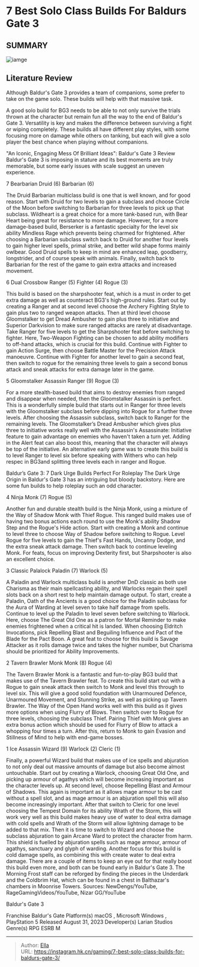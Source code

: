 # 7 Best Solo Class Builds For Baldurs Gate 3


## SUMMARY 

![iamge](https://static1.srcdn.com/wordpress/wp-content/uploads/2024/01/7-10-best-solo-class-builds-for-baldur-s-gate-3.jpg)

## Literature Review

Although Baldur&#39;s Gate 3 provides a team of companions, some prefer to take on the game solo. These builds will help with that massive task.





A good solo build for BG3 needs to be able to not only survive the trials thrown at the character but remain fun all the way to the end of Baldur&#39;s Gate 3. Versatility is key and makes the difference between surviving a fight or wiping completely. These builds all have different play styles, with some focusing more on damage while others on tanking, but each will give a solo player the best chance when playing without companions.
            
 
 &#34;An Iconic, Engaging Mess Of Brilliant Ideas&#34;: Baldur&#39;s Gate 3 Review 
Baldur&#39;s Gate 3 is imposing in stature and its best moments are truly memorable, but some early issues with scale suggest an uneven experience.












 








 7  Bearbarian 
Druid (6) Barbarian (6)


The Druid Barbarian multiclass build is one that is well known, and for good reason. Start with Druid for two levels to gain a subclass and choose Circle of the Moon before switching to Barbarian for three levels to pick up that subclass. Wildheart is a great choice for a more tank-based run, with Bear Heart being great for resistance to more damage. However, for a more damage-based build, Berserker is a fantastic specialty for the level six ability Mindless Rage which prevents being charmed for frightened.
After choosing a Barbarian subclass switch back to Druid for another four levels to gain higher level spells, primal strike, and better wild shape forms mainly owlbear. Good Druid spells to keep in mind are enhanced leap, goodberry, longstrider, and of course speak with animals. Finally, switch back to Barbarian for the rest of the game to gain extra attacks and increased movement.





 6  Dual Crossbow 
Ranger (5) Fighter (4) Rogue (3)
        

This build is based on the sharpshooter feat, which is a must in order to get extra damage as well as counteract BG3&#39;s high-ground rules. Start out by creating a Ranger and at second level choose the Archery Fighting Style to gain plus two to ranged weapon attacks. Then at third level choose Gloomstalker to get Dread Ambusher to gain plus three to initiative and Superior Darkvision to make sure ranged attacks are rarely at disadvantage. Take Ranger for five levels to get the Sharpshooter feat before switching to fighter.
Here, Two-Weapon Fighting can be chosen to add ability modifiers to off-hand attacks, which is crucial for this build. Continue with Fighter to gain Action Surge, then choose Battle Master for the Precision Attack manoeuvre. Continue with Fighter for another level to gain a second feat, then switch to rogue for the remaining three levels to gain a second bonus attack and sneak attacks for extra damage later in the game.





 5  Gloomstalker Assassin 
Ranger (9) Rogue (3)
        

For a more stealth-based build that aims to destroy enemies from ranged and disappear when needed, then the Gloomstalker Assassin is perfect. This is a wonderfully simple build that starts out in Ranger for three levels with the Gloomstalker subclass before dipping into Rogue for a further three levels. After choosing the Assassin subclass, switch back to Ranger for the remaining levels.
The Gloomstalker’s Dread Ambusher which gives plus three to initiative works really well with the Assassin&#39;s Assassinate: Initiative feature to gain advantage on enemies who haven&#39;t taken a turn yet. Adding in the Alert feat can also boost this, meaning that the character will always be top of the initiative. An alternative early game was to create this build is to level Ranger to level six before speaking with Withers who can help respec in BG3and splitting three levels each in ranger and Rogue.
            
 
 Baldur’s Gate 3: 7 Dark Urge Builds Perfect For Roleplay 
The Dark Urge Origin in Baldur&#39;s Gate 3 has an intriguing but bloody backstory. Here are some fun builds to help roleplay such an odd character.








 4  Ninja 
Monk (7) Rogue (5)
        

Another fun and durable stealth build is the Ninja Monk, using a mixture of the Way of Shadow Monk with Thief Rogue. This ranged build makes use of having two bonus actions each round to use the Monk&#39;s ability Shadow Step and the Rogue&#39;s Hide action. Start with creating a Monk and continue to level three to choose Way of Shadow before switching to Rogue.
Level Rogue for five levels to gain the Thief&#39;s Fast Hands, Uncanny Dodge, and the extra sneak attack damage. Then switch back to continue leveling Monk. For feats, focus on improving Dexterity first, but Sharpshooter is also an excellent choice.





 3  Classic Palalock 
Paladin (7) Warlock (5)


A Paladin and Warlock multiclass build is another DnD classic as both use Charisma as their main spellcasting ability, and Warlocks regain their spell slots back on a short rest to help maintain damage output. To start, create a Paladin, Oath of the Ancients is a good choice for the Paladin subclass for the Aura of Warding at level seven to take half damage from spells. Continue to level up the Paladin to level seven before switching to Warlock.
Here, choose The Great Old One as a patron for Mortal Reminder to make enemies frightened when a critical hit is landed. When choosing Eldritch Invocations, pick Repelling Blast and Beguiling Influence and Pact of the Blade for the Pact Boon. A great feat to choose for this build is Savage Attacker as it rolls damage twice and takes the higher number, but Charisma should be prioritized for Ability Improvements.





 2  Tavern Brawler Monk 
Monk (8) Rogue (4)
        

The Tavern Brawler Monk is a fantastic and fun-to-play BG3 build that makes use of the Tavern Brawler feat. To create this build start out with a Rogue to gain sneak attack then switch to Monk and level this through to level six. This will give a good solid foundation with Unarmoured Defence, Unarmoured Movement, and Stunning Strike, as well as picking up Tavern Brawler.
The Way of the Open Hand works well with this build as it gives more options when using Flurry of Blows. Then switch over to Rogue for three levels, choosing the subclass Thief. Pairing Thief with Monk gives an extra bonus action which should be used for Flurry of Blow to attack a whopping four times a turn. After this, return to Monk to gain Evasion and Stillness of Mind to help with end-game bosses.





 1  Ice Assassin 
Wizard (9) Warlock (2) Cleric (1)


Finally, a powerful Wizard build that makes use of ice spells and abjuration to not only deal out massive amounts of damage but also become almost untouchable. Start out by creating a Warlock, choosing Great Old One, and picking up armour of agathys which will become increasing important as the character levels up. At second level, choose Repelling Blast and Armour of Shadows. This again is important as it allows mage armour to be cast without a spell slot, and as mage armour is an abjuration spell this will also become increasingly important.
After that switch to Cleric for one level choosing the Tempest Domain for its ability Wrath of the Storm, this will work very well as this build makes heavy use of water to deal extra damage with cold spells and Wrath of the Storm will allow lightning damage to be added to that mix. Then it is time to switch to Wizard and choose the subclass abjuration to gain Arcane Ward to protect the character from harm. This shield is fuelled by abjuration spells such as mage armour, armour of agathys, sanctuary and glyph of warding.
Another focus for this build is cold damage spells, as combining this with create water to deal extra damage. There are a couple of items to keep an eye out for that really boost this build even more, and both can be found early in Baldur&#39;s Gate 3. The Morning Frost staff can be reforged by finding the pieces in the Underdark and the Coldbrim Hat, which can be found in a chest in Balthazar&#39;s chambers in Moonrise Towers.
Sources: NewDengs/YouTube, RageGamingVideos/YouTube, Nizar GG/YouTube
        


  Baldur&#39;s Gate 3  


  Franchise    Baldur&#39;s Gate     Platform(s)    macOS , Microsoft Windows , PlayStation 5     Released    August 31, 2023     Developer(s)    Larian Studios     Genre(s)    RPG     ESRB    M    



---

> Author: [Ella](https://instagram.hk.cn/)  
> URL: https://instagram.hk.cn/gaming/7-best-solo-class-builds-for-baldurs-gate-3/  

